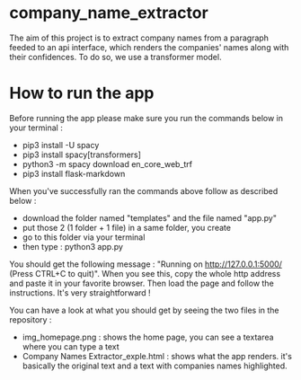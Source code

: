 # company_name_extractor
The aim of this project is to extract company names from a paragraph feeded to an api interface, which renders the companies' names along with their confidences. To do so, we use a transformer model.

# How to run the app

Before running the app please make sure you run the commands below in your terminal :
- pip3 install -U spacy
- pip3 install spacy[transformers]
- python3 -m spacy download en_core_web_trf
- pip3 install flask-markdown

When you've successfully ran the commands above follow as described below :
- download the folder named "templates" and the file named "app.py"
- put those 2 (1 folder + 1 file) in a same folder, you create
- go to this folder via your terminal
- then type : python3 app.py

You should get the following message : "Running on http://127.0.0.1:5000/ (Press CTRL+C to quit)". When you see this, copy the whole http address and paste it in your favorite browser. Then load the page and follow the instructions. It's very straightforward !

You can have a look at what you should get by seeing the two files in the repository :
- img_homepage.png : shows the home page, you can see a textarea where you can type a text
- Company Names Extractor_exple.html : shows what the app renders. it's basically the original text and a text with companies names highlighted.
